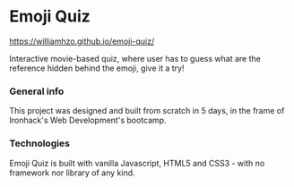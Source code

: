 # Emoji Quiz

https://williamhzo.github.io/emoji-quiz/

Interactive movie-based quiz, where user has to guess what are the reference hidden behind the emoji, give it a try!

### General info

This project was designed and built from scratch in 5 days, in the frame of Ironhack's Web Development's bootcamp.

### Technologies

Emoji Quiz is built with vanilla Javascript, HTML5 and CSS3 - with no framework nor library of any kind.
